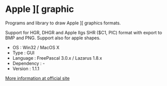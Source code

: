 # Apple \]\[ graphic

Programs and library to draw Apple \]\[ graphics formats.

Support for HGR, DHGR and Apple IIgs SHR ($C1, PIC) format with export to BMP and PNG.
Support also for apple shapes.

* OS         : Win32 / MacOS X
* Type       : GUI
* Language   : FreePascal 3.0.x / Lazarus 1.8.x
* Dependency : -
* Version    : 1.1.1

[More information at official site](https://www.eiroca.net/apple2graphic)
